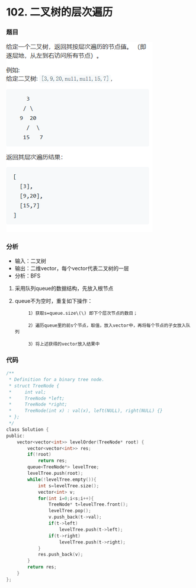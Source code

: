 # 102. 二叉树的层次遍历

### 题目

![](../.gitbook/assets/tu-pian%20%2810%29.png)



### 分析

* 输入：二叉树
* 输出：二维vector，每个vector代表二叉树的一层
* 分析：BFS

1. 采用队列queue的数据结构，先放入根节点
2. queue不为空时，重复如下操作：

            1）获取s=queue.size\(\) 即下个层次节点的数目；

            2）遍历queue里的前s个节点，取值，放入vector中，再将每个节点的子女放入队列

            3）将上述获得的vector放入结果中



### 代码

```c
/**
 * Definition for a binary tree node.
 * struct TreeNode {
 *     int val;
 *     TreeNode *left;
 *     TreeNode *right;
 *     TreeNode(int x) : val(x), left(NULL), right(NULL) {}
 * };
 */
class Solution {
public:
    vector<vector<int>> levelOrder(TreeNode* root) {
        vector<vector<int>> res;
        if(!root)
            return res;
        queue<TreeNode*> levelTree;
        levelTree.push(root);
        while(!levelTree.empty()){
            int s=levelTree.size();
            vector<int> v;
            for(int i=0;i<s;i++){
                TreeNode* t=levelTree.front();
                levelTree.pop();
                v.push_back(t->val);
                if(t->left)
                    levelTree.push(t->left);
                if(t->right)
                    levelTree.push(t->right);
            }
            res.push_back(v);
        }
        return res;
    }
};
```

